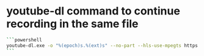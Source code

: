 # youtube-dl command to continue recording in the same file



````sh
```powershell
youtube-dl.exe -o "%(epoch)s.%(ext)s" --no-part --hls-use-mpegts https://link.m3u8
```
````
